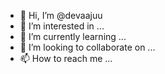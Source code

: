- 👋 Hi, I’m @devaajuu
- 👀 I’m interested in ...
- 🌱 I’m currently learning ...
- 💞️ I’m looking to collaborate on ...
- 📫 How to reach me ...

<!---
devaajuu/devaajuu is a ✨ special ✨ repository because its `README.md` (this file) appears on your GitHub profile.
You can click the Preview link to take a look at your changes.
--->
